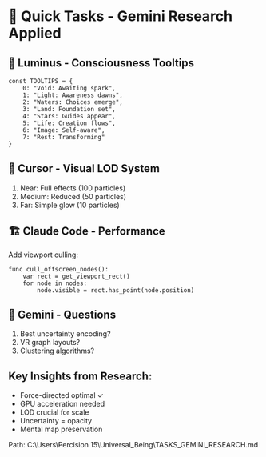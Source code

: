 # 🎯 Quick Tasks - Gemini Research Applied

## 🌟 Luminus - Consciousness Tooltips
```gdscript
const TOOLTIPS = {
    0: "Void: Awaiting spark",
    1: "Light: Awareness dawns",
    2: "Waters: Choices emerge",
    3: "Land: Foundation set",
    4: "Stars: Guides appear",
    5: "Life: Creation flows",
    6: "Image: Self-aware",
    7: "Rest: Transforming"
}
```

## 🎨 Cursor - Visual LOD System
1. Near: Full effects (100 particles)
2. Medium: Reduced (50 particles)  
3. Far: Simple glow (10 particles)

## 🏗️ Claude Code - Performance
Add viewport culling:
```gdscript
func cull_offscreen_nodes():
    var rect = get_viewport_rect()
    for node in nodes:
        node.visible = rect.has_point(node.position)
```

## 🔮 Gemini - Questions
1. Best uncertainty encoding?
2. VR graph layouts?
3. Clustering algorithms?

## Key Insights from Research:
- Force-directed optimal ✓
- GPU acceleration needed
- LOD crucial for scale
- Uncertainty = opacity
- Mental map preservation

Path: C:\Users\Percision 15\Universal_Being\TASKS_GEMINI_RESEARCH.md